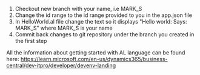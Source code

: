 1. Checkout new branch with your name, i.e MARK_S
2. Change the id range to the id range provided to you in the app.json file
3. In HelloWorld.al file change the text so it displays "Hello world: Says: MARK_S" where MARK_S is your name
4. Commit back changes to git repository under the branch you created in the first step

All the information about getting started with AL language can be found here: https://learn.microsoft.com/en-us/dynamics365/business-central/dev-itpro/developer/devenv-landing
